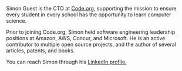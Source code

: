 ---
---
Simon Guest is the CTO at [Code.org](https://code.org), supporting the mission to ensure every student in every school has the opportunity to learn computer science.

Prior to joining Code.org, Simon held software engineering leadership positions at Amazon, AWS, Concur, and Microsoft. He is an active contributor to multiple open source projects, and the author of several articles, patents, and books.

You can reach Simon through his [LinkedIn profile.](https://www.linkedin.com/in/simonguest/)